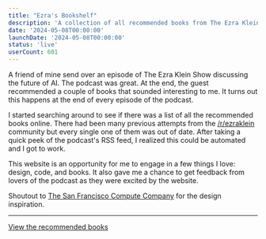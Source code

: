 ```yaml
---
title: "Ezra's Bookshelf"
description: 'A collection of all recommended books from The Ezra Klein Show.'
date: '2024-05-08T00:00:00'
launchDate: '2024-05-08T00:00:00'
status: 'live'
userCount: 601
---
```


A friend of mine send over an episode of The Ezra Klein Show discussing the future of AI. The podcast was great. At the end, the guest recommended a couple of books that sounded interesting to me. It turns out this happens at the end of every episode of the podcast.

I started searching around to see if there was a list of all the recommended books online. There had been many previous attempts from the [/r/ezraklein](https://reddit.com/r/ezraklein/) community but every single one of them was out of date. After taking a quick peek of the podcast's RSS feed, I realized this could be automated and I got to work.

This website is an opportunity for me to engage in a few things I love: design, code, and books. It also gave me a chance to get feedback from lovers of the podcast as they were excited by the website.

Shoutout to [The San Francisco Compute Company](https://sfcompute.com/) for the design inspiration.

---

[View the recommended books](https://www.ezrasbookshelf.com/)
